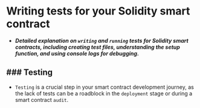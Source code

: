 # Writing tests for your Solidity smart contract
- ***Detailed explanation on `writing` and `running` tests for Solidity smart contracts, including creating test files, understanding the setup function, and using console logs for debugging.***

## ### Testing
- `Testing` is a crucial step in your smart contract development journey, as the lack of tests can be a roadblock in the `deployment` stage or during a smart contract `audit`.

